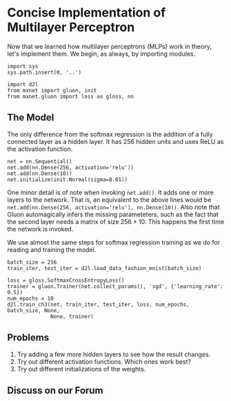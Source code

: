 # Concise Implementation of Multilayer Perceptron

Now that we learned how multilayer perceptrons (MLPs) work in theory, let's implement them. We begin, as always, by importing modules.

```{.python .input}
import sys
sys.path.insert(0, '..')

import d2l
from mxnet import gluon, init
from mxnet.gluon import loss as gloss, nn
```

## The Model

The only difference from the softmax regression is the addition of a fully connected layer as a hidden layer.  It has 256 hidden units and uses ReLU as the activation function.

```{.python .input  n=5}
net = nn.Sequential()
net.add(nn.Dense(256, activation='relu'))
net.add(nn.Dense(10))
net.initialize(init.Normal(sigma=0.01))
```

One minor detail is of note when invoking `net.add()`. It adds one or more layers to the network. That is, an equivalent to the above lines would be `net.add(nn.Dense(256, activation='relu'), nn.Dense(10))`. Also note that Gluon automagically infers the missing parameteters, such as the fact that the second layer needs a matrix of size $256 \times 10$. This happens the first time the network is invoked.

We use almost the same steps for softmax regression training as we do for reading and training the model.

```{.python .input  n=6}
batch_size = 256
train_iter, test_iter = d2l.load_data_fashion_mnist(batch_size)

loss = gloss.SoftmaxCrossEntropyLoss()
trainer = gluon.Trainer(net.collect_params(), 'sgd', {'learning_rate': 0.5})
num_epochs = 10
d2l.train_ch3(net, train_iter, test_iter, loss, num_epochs, batch_size, None,
              None, trainer)
```

## Problems

1. Try adding a few more hidden layers to see how the result changes.
1. Try out different activation functions. Which ones work best?
1. Try out different initializations of the weights.

## Discuss on our Forum

<div id="discuss" topic_id="2340"></div>
